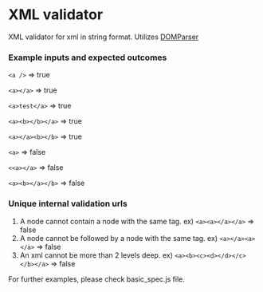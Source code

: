 # XML validator

XML validator for xml in string format. Utilizes [DOMParser](https://developer.mozilla.org/en-US/docs/Web/API/DOMParser)

### Example inputs and expected outcomes
`<a />` => true

`<a></a>` => true

`<a>test</a>` => true

`<a><b></b></a>` => true

`<a></a><b></b>` => true




`<a>` => false

`<<a></a>` => false

`<a><b></a></b>` => false


### Unique internal validation urls
1. A node cannot contain a node with the same tag. ex) `<a><a></a></a>` => false
2. A node cannot be followed by a node with the same tag. ex) `<a></a><a></a>` => false
3. An xml cannot be more than 2 levels deep. ex) `<a><b><c><d></d></c></b></a>` => false

For further examples, please check basic_spec.js file.